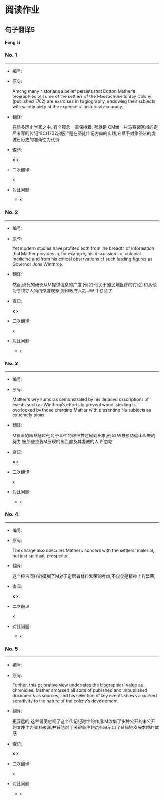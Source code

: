 # 阅读作业

## 句子翻译5

#### Feng Li

### No. 1

----



* 编号: 

* 原句: 

  Among many historians a belief persists that Cotton Mather’s biographies of some of the settlers of the Massachusetts Bay Colony (published 1702) are exercises in hagiography, endowing their subjects with saintly piety at the expense of historical accuracy.

* 翻译:

  在很多历史学家之中, 有个观念一直保持着, 那就是 CM给一些马赛诸塞州的定居者写的传记"BC(1702出版)"是在圣徒传记方向的实践,它赋予对象圣洁的虔诚已历史的准确性为代价

* 查词:

  __x__ x

* 二次翻译:

  x



* 对比问题:
  * x

### No. 2

----



* 编号: 

* 原句: 

  Yet modern studies have profited both from the breadth of information that Mather provides in, for example, his discussions of colonial medicine and from his critical observations of such leading figures as Governor John Winthrop.

* 翻译:

  然而,现代的研究从M提供信息的广度 (例如:他关于殖民地医疗的讨论) 和从他对于领导人物的深度观察,例如政府人员 JW 中获益了

* 查词:

  __x__ x

* 二次翻译:

  x



* 对比问题:
  * x

### No. 3

----



* 编号: 

* 原句: 

  Mather's wry humoras demonstrated by his detailed descriptions of events such as Winthrop’s efforts to prevent wood-stealing is overlooked by those charging Mather with presenting his subjects as extremely pious.

* 翻译:

  M错误的幽默通过他对于事件的详细描述展现出来,例如 W想预防偷木头做的努力 被那些控告M展现的东西都及其虔诚的人 所忽略

* 查词:

  __x__ x

* 二次翻译:

  x



* 对比问题:
  * x

### No. 4

----



* 编号: 

* 原句: 

  The charge also obscures Mather’s concern with the settlers’ material, not just spiritual, prosperity.

* 翻译:

  这个控告同样的模糊了M对于定居者材料繁荣的考虑,不仅仅是精神上的繁荣,

* 查词:

  __x__ x

* 二次翻译:

  x



* 对比问题:
  * x

### No. 5

----



* 编号: 

* 原句: 

  Further, this pejorative view underrates the biographies’ value as chronicles: Mather amassed all sorts of published and unpublished documents as sources, and his selection of key events shows a marked sensitivity to the nature of the colony’s development.

* 翻译:

  更深远的,这种偏见忽视了这个传记纪时性的作用:M收集了多种公开的未公开的文件作为资料来源,并且他对于关键事件的选择展示出了殖民地发展本质的敏感

* 查词:

  __x__ x

* 二次翻译:

  x



* 对比问题:
  * x





​	